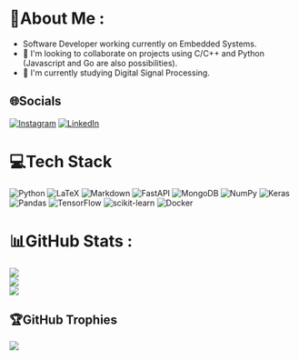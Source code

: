 # 💫About Me :
- Software Developer working currently on Embedded Systems.
- 👯 I'm looking to collaborate on projects using C/C++ and Python (Javascript and Go are also possibilities).
- 🌱 I'm currently studying Digital Signal Processing.

## 🌐Socials
[![Instagram](https://img.shields.io/badge/Instagram-%23E4405F.svg?logo=Instagram&logoColor=white)](https://instagram.com/drummondalexandre) [![LinkedIn](https://img.shields.io/badge/LinkedIn-%230077B5.svg?logo=linkedin&logoColor=white)](https://linkedin.com/in/linkedin.com/in/alexandre-drummond-58283b148) 

# 💻Tech Stack
![Python](https://img.shields.io/badge/python-3670A0?style=plastic&logo=python&logoColor=ffdd54) ![LaTeX](https://img.shields.io/badge/latex-%23008080.svg?style=plastic&logo=latex&logoColor=white) ![Markdown](https://img.shields.io/badge/markdown-%23000000.svg?style=plastic&logo=markdown&logoColor=white) ![FastAPI](https://img.shields.io/badge/FastAPI-005571?style=plastic&logo=fastapi) ![MongoDB](https://img.shields.io/badge/MongoDB-%234ea94b.svg?style=plastic&logo=mongodb&logoColor=white) ![NumPy](https://img.shields.io/badge/numpy-%23013243.svg?style=plastic&logo=numpy&logoColor=white) ![Keras](https://img.shields.io/badge/Keras-%23D00000.svg?style=plastic&logo=Keras&logoColor=white) ![Pandas](https://img.shields.io/badge/pandas-%23150458.svg?style=plastic&logo=pandas&logoColor=white) ![TensorFlow](https://img.shields.io/badge/TensorFlow-%23FF6F00.svg?style=plastic&logo=TensorFlow&logoColor=white) ![scikit-learn](https://img.shields.io/badge/scikit--learn-%23F7931E.svg?style=plastic&logo=scikit-learn&logoColor=white) ![Docker](https://img.shields.io/badge/docker-%230db7ed.svg?style=plastic&logo=docker&logoColor=white)
# 📊GitHub Stats :
![](https://github-readme-stats.vercel.app/api?username=aogdrummond&theme=chartreuse-dark&hide_border=false&include_all_commits=false&count_private=false)<br/>
![](https://github-readme-streak-stats.herokuapp.com/?user=aogdrummond&theme=chartreuse-dark&hide_border=false)<br/>
![](https://github-readme-stats.vercel.app/api/top-langs/?username=aogdrummond&theme=chartreuse-dark&hide_border=false&include_all_commits=false&count_private=false&layout=compact)

## 🏆GitHub Trophies
![](https://github-profile-trophy.vercel.app/?username=aogdrummond&theme=monokai&no-frame=true&no-bg=true&margin-w=4)


<!--
**aogdrummond/aogdrummond** is a ✨ _special_ ✨ repository because its `README.md` (this file) appears on your GitHub profile.

Here are some ideas to get you started:

- 🔭 I’m currently working on ...
- 🌱 I’m currently learning ...
- 👯 I’m looking to collaborate on ...
- 🤔 I’m looking for help with ...
- 💬 Ask me about ...
- 📫 How to reach me: ...
- 😄 Pronouns: ...
- ⚡ Fun fact: ...
-->
